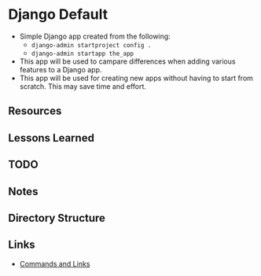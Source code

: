 # Django Default

* Simple Django app created from the following:
  * `django-admin startproject config .`
  * `django-admin startapp the_app`
* This app will be used to campare differences when adding various
features to a Django app.
* This app will be used for creating new apps without having to start
from scratch. This may save time and effort.

## Resources

## Lessons Learned

## TODO

## Notes

## Directory Structure

## Links

* [Commands and Links](./notes/00_commands_and_links.md)
